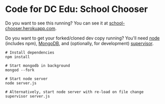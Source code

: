 Code for DC Edu: School Chooser
===============================

Do you want to see this running? You can see it at [school-chooser.herokuapp.com](http://school-chooser.herokuapp.com/).

Do you want to get your forked/cloned dev copy running? You'll need [node](http://nodejs.org/) (includes npm), [MongoDB](http://www.mongodb.org/), and (optionally, for development) [supervisor](https://github.com/isaacs/node-supervisor).

```shell
# Install dependencies
npm install

# Start mongodb in background
mongod --fork

# Start node server
node server.js

# Alternatively, start node server with re-load on file change
supervisor server.js
```
